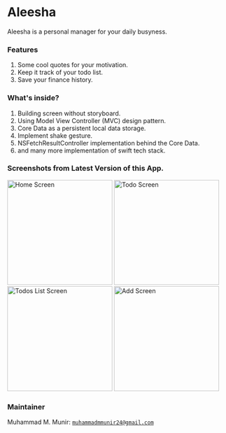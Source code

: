 # Aleesha

Aleesha is a personal manager for your daily busyness.

### Features

1. Some cool quotes for your motivation.
2. Keep it track of your todo list.
3. Save your finance history.

### What's inside?
1. Building screen without storyboard.
2. Using Model View Controller (MVC) design pattern.
3. Core Data as a persistent local data storage.
4. Implement shake gesture.
5. NSFetchResultController implementation behind the Core Data.
6. and many more implementation of swift tech stack.

### Screenshots from Latest Version of this App.

<img alt="Home Screen" src="https://github.com/muhammadmmunir/Aleesha/blob/dev/griffin/screenshots/homescreen.png" width="240" />

<img alt="Todo Screen" src="https://github.com/muhammadmmunir/Aleesha/blob/dev/griffin/screenshots/todoscreen.png" width="240" />

<img alt="Todos List Screen" src="https://github.com/muhammadmmunir/Aleesha/blob/dev/griffin/screenshots/todolistscreen.png" width="240" />

<img alt="Add Screen" src="https://github.com/muhammadmmunir/Aleesha/blob/dev/griffin/screenshots/addscreen.png" width="240" />

### Maintainer

Muhammad M. Munir: [`muhammadmmunir24@gmail.com`](muhammadmmunir24@gmail.com)

